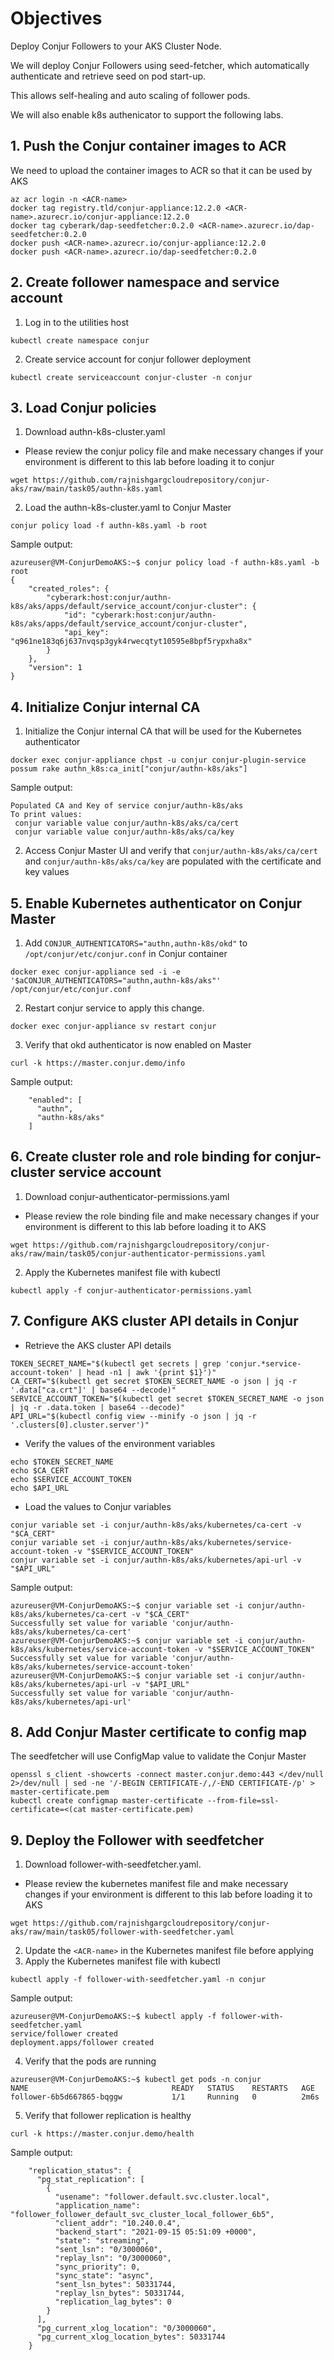 # Objectives

Deploy Conjur Followers to your AKS Cluster Node.

We will deploy Conjur Followers using seed-fetcher, which automatically authenticate and retrieve seed on pod start-up.

This allows self-healing and auto scaling of follower pods.

We will also enable k8s authenicator to support the following labs.

## 1. Push the Conjur container images to ACR

We need to upload the container images to ACR so that it can be used by AKS
```console
az acr login -n <ACR-name>
docker tag registry.tld/conjur-appliance:12.2.0 <ACR-name>.azurecr.io/conjur-appliance:12.2.0
docker tag cyberark/dap-seedfetcher:0.2.0 <ACR-name>.azurecr.io/dap-seedfetcher:0.2.0
docker push <ACR-name>.azurecr.io/conjur-appliance:12.2.0
docker push <ACR-name>.azurecr.io/dap-seedfetcher:0.2.0
```

## 2. Create follower namespace and service account
1. Log in to the utilities host
```console
kubectl create namespace conjur
```
2. Create service account for conjur follower deployment 
```console
kubectl create serviceaccount conjur-cluster -n conjur
```
## 3. Load Conjur policies
1. Download authn-k8s-cluster.yaml
- Please review the conjur policy file and make necessary changes if your environment is different to this lab before loading it to conjur
```console
wget https://github.com/rajnishgargcloudrepository/conjur-aks/raw/main/task05/authn-k8s.yaml
```
2. Load the authn-k8s-cluster.yaml to Conjur Master
```console
conjur policy load -f authn-k8s.yaml -b root
```
Sample output:
```console
azureuser@VM-ConjurDemoAKS:~$ conjur policy load -f authn-k8s.yaml -b root
{
    "created_roles": {
        "cyberark:host:conjur/authn-k8s/aks/apps/default/service_account/conjur-cluster": {
            "id": "cyberark:host:conjur/authn-k8s/aks/apps/default/service_account/conjur-cluster",
            "api_key": "q961ne183q6j637nvqsp3gyk4rwecqtyt10595e8bpf5rypxha8x"
        }
    },
    "version": 1
}
```
## 4. Initialize Conjur internal CA
1. Initialize the Conjur internal CA that will be used for the Kubernetes authenticator
```console
docker exec conjur-appliance chpst -u conjur conjur-plugin-service possum rake authn_k8s:ca_init["conjur/authn-k8s/aks"]
```
Sample output:
```console
Populated CA and Key of service conjur/authn-k8s/aks
To print values:
 conjur variable value conjur/authn-k8s/aks/ca/cert
 conjur variable value conjur/authn-k8s/aks/ca/key
```
2. Access Conjur Master UI and verify that `conjur/authn-k8s/aks/ca/cert` and `conjur/authn-k8s/aks/ca/key` are populated with the certificate and key values
## 5. Enable Kubernetes authenticator on Conjur Master
1. Add `CONJUR_AUTHENTICATORS="authn,authn-k8s/okd"` to `/opt/conjur/etc/conjur.conf` in Conjur container
```console
docker exec conjur-appliance sed -i -e '$aCONJUR_AUTHENTICATORS="authn,authn-k8s/aks"' /opt/conjur/etc/conjur.conf
```
2. Restart conjur service to apply this change.
```console
docker exec conjur-appliance sv restart conjur
```
3. Verify that okd authenticator is now enabled on Master
```console
curl -k https://master.conjur.demo/info
```
Sample output:
```console
    "enabled": [
      "authn",
      "authn-k8s/aks"
    ]
```
## 6. Create cluster role and role binding for conjur-cluster service account
1. Download conjur-authenticator-permissions.yaml
- Please review the role binding file and make necessary changes if your environment is different to this lab before loading it to AKS
```console
wget https://github.com/rajnishgargcloudrepository/conjur-aks/raw/main/task05/conjur-authenticator-permissions.yaml
```
2. Apply the Kubernetes manifest file with kubectl
```console
kubectl apply -f conjur-authenticator-permissions.yaml
```
## 7. Configure AKS cluster API details in Conjur
- Retrieve the AKS cluster API details
```console
TOKEN_SECRET_NAME="$(kubectl get secrets | grep 'conjur.*service-account-token' | head -n1 | awk '{print $1}')"
CA_CERT="$(kubectl get secret $TOKEN_SECRET_NAME -o json | jq -r '.data["ca.crt"]' | base64 --decode)"
SERVICE_ACCOUNT_TOKEN="$(kubectl get secret $TOKEN_SECRET_NAME -o json | jq -r .data.token | base64 --decode)"
API_URL="$(kubectl config view --minify -o json | jq -r '.clusters[0].cluster.server')"
```
- Verify the values of the environment variables
```console
echo $TOKEN_SECRET_NAME
echo $CA_CERT
echo $SERVICE_ACCOUNT_TOKEN
echo $API_URL
```
- Load the values to Conjur variables
```console
conjur variable set -i conjur/authn-k8s/aks/kubernetes/ca-cert -v "$CA_CERT"
conjur variable set -i conjur/authn-k8s/aks/kubernetes/service-account-token -v "$SERVICE_ACCOUNT_TOKEN"
conjur variable set -i conjur/authn-k8s/aks/kubernetes/api-url -v "$API_URL"
```
Sample output:
```console
azureuser@VM-ConjurDemoAKS:~$ conjur variable set -i conjur/authn-k8s/aks/kubernetes/ca-cert -v "$CA_CERT"
Successfully set value for variable 'conjur/authn-k8s/aks/kubernetes/ca-cert'
azureuser@VM-ConjurDemoAKS:~$ conjur variable set -i conjur/authn-k8s/aks/kubernetes/service-account-token -v "$SERVICE_ACCOUNT_TOKEN"
Successfully set value for variable 'conjur/authn-k8s/aks/kubernetes/service-account-token'
azureuser@VM-ConjurDemoAKS:~$ conjur variable set -i conjur/authn-k8s/aks/kubernetes/api-url -v "$API_URL"
Successfully set value for variable 'conjur/authn-k8s/aks/kubernetes/api-url'
```
## 8. Add Conjur Master certificate to config map
The seedfetcher will use ConfigMap value to validate the Conjur Master
```console
openssl s_client -showcerts -connect master.conjur.demo:443 </dev/null 2>/dev/null | sed -ne '/-BEGIN CERTIFICATE-/,/-END CERTIFICATE-/p' > master-certificate.pem
kubectl create configmap master-certificate --from-file=ssl-certificate=<(cat master-certificate.pem)
```
## 9. Deploy the Follower with seedfetcher
1. Download follower-with-seedfetcher.yaml.
- Please review the kubernetes manifest file and make necessary changes if your environment is different to this lab before loading it to AKS
```console
wget https://github.com/rajnishgargcloudrepository/conjur-aks/raw/main/task05/follower-with-seedfetcher.yaml
```
2. Update the `<ACR-name>` in the Kubernetes manifest file before applying
3. Apply the Kubernetes manifest file with kubectl
```console
kubectl apply -f follower-with-seedfetcher.yaml -n conjur
```
Sample output:
```console
azureuser@VM-ConjurDemoAKS:~$ kubectl apply -f follower-with-seedfetcher.yaml
service/follower created
deployment.apps/follower created
```
4. Verify that the pods are running
```console
azureuser@VM-ConjurDemoAKS:~$ kubectl get pods -n conjur
NAME                                READY   STATUS    RESTARTS   AGE
follower-6b5d667865-bqggw           1/1     Running   0          2m6s
```
5. Verify that follower replication is healthy
```console
curl -k https://master.conjur.demo/health
```
Sample output:
```console
    "replication_status": {
      "pg_stat_replication": [
        {
          "usename": "follower.default.svc.cluster.local",
          "application_name": "follower_follower_default_svc_cluster_local_follower_6b5",
          "client_addr": "10.240.0.4",
          "backend_start": "2021-09-15 05:51:09 +0000",
          "state": "streaming",
          "sent_lsn": "0/3000060",
          "replay_lsn": "0/3000060",
          "sync_priority": 0,
          "sync_state": "async",
          "sent_lsn_bytes": 50331744,
          "replay_lsn_bytes": 50331744,
          "replication_lag_bytes": 0
        }
      ],
      "pg_current_xlog_location": "0/3000060",
      "pg_current_xlog_location_bytes": 50331744
    }
```
